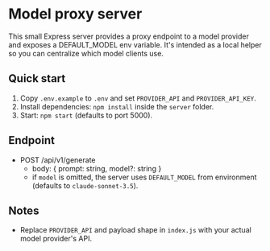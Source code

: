 Model proxy server
==================

This small Express server provides a proxy endpoint to a model provider and exposes a DEFAULT_MODEL env variable. It's intended as a local helper so you can centralize which model clients use.

Quick start
-----------

1. Copy `.env.example` to `.env` and set `PROVIDER_API` and `PROVIDER_API_KEY`.
2. Install dependencies: `npm install` inside the `server` folder.
3. Start: `npm start` (defaults to port 5000).

Endpoint
--------
- POST /api/v1/generate
  - body: { prompt: string, model?: string }
  - if `model` is omitted, the server uses `DEFAULT_MODEL` from environment (defaults to `claude-sonnet-3.5`).

Notes
-----
- Replace `PROVIDER_API` and payload shape in `index.js` with your actual model provider's API.
